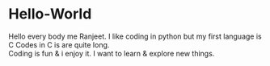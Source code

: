 # Hello-World

Hello every body me Ranjeet. 
I like coding in python but my first language is C 
Codes in C is are quite long.  
Coding is fun & i enjoy it.
I want to learn & explore new things. 
